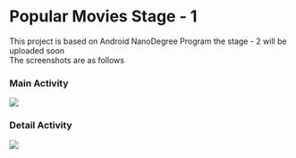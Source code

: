 # Popular Movies Stage - 1<br>
This project is based on Android NanoDegree Program the stage - 2 will be uploaded soon<br>
The screenshots are as follows<br>
### Main Activity<br>
<img src="https://raw.githubusercontent.com/horizon733/popular-movies-s-1/master/PopularMovies/screenshots/s1.jpg"><br>
### Detail Activity<br>
<img src="screenshots/s2.jpg">
